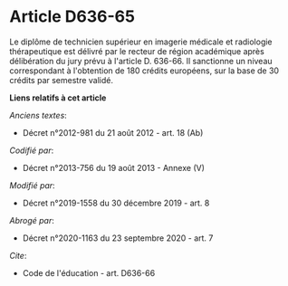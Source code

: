 # Article D636-65

Le diplôme de technicien supérieur en imagerie médicale et radiologie thérapeutique est délivré par le recteur de région
académique après délibération du jury prévu à l'article D. 636-66. Il sanctionne un niveau correspondant à l'obtention de 180
crédits européens, sur la base de 30 crédits par semestre validé.

**Liens relatifs à cet article**

_Anciens textes_:

  - Décret n°2012-981 du 21 août 2012 - art. 18 (Ab)

_Codifié par_:

  - Décret n°2013-756 du 19 août 2013 -  Annexe (V)

_Modifié par_:

  - Décret n°2019-1558 du 30 décembre 2019 - art. 8

_Abrogé par_:

  - Décret n°2020-1163 du 23 septembre 2020 - art. 7

_Cite_:

  - Code de l'éducation - art. D636-66
